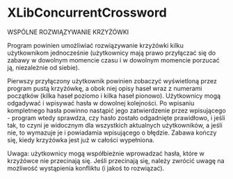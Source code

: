 # XLibConcurrentCrossword

WSPÓLNE ROZWIĄZYWANIE KRZYŻÓWKI

Program powinien umożliwiać rozwiązywanie krzyżówki kilku użytkownikom
jednocześnie (użytkownicy mają prawo przyłączać się do zabawy w dowolnym
momencie czasu i w dowolnym momencie porzucać ją, niezależnie od siebie).

Pierwszy przyłączony użytkownik powinien zobaczyć wyświetloną przez
program pustą krzyżówkę, a obok niej opisy haseł wraz z numerami
początków (kilka haseł poziomo i kilka haseł pionowo). Użytkownicy
mogą odgadywać i wpisywać hasła w dowolnej kolejności. Po wpisaniu
kompletnego hasła powinno nastąpić jego zatwierdzenie przez wpisującego -
program wtedy sprawdza, czy hasło zostało odgadnięte prawidłowo, i jeśli
tak, to czyni je widocznym dla wszystkich aktualnych użytkowników,
a jeśli nie, to wymazuje je i powiadamia wpisującego o błędzie. Zabawa
kończy się, kiedy krzyżówka jest już w całości wypełniona.

Uwaga: użytkownicy mogą współbieżnie wprowadzać hasła, które w krzyżówce
       nie przecinają się. Jeśli przecinają się, należy zwrócić uwagę na
       możliwość wystąpienia konfliktu (i jakoś to rozwiązać).
